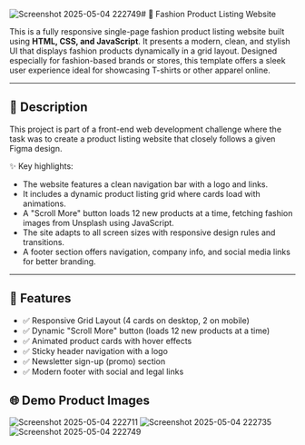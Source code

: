 ![Screenshot 2025-05-04 222749](https://github.com/user-attachments/assets/8d777f20-832f-42bf-b173-69ed261da143)# 👗 Fashion Product Listing Website

This is a fully responsive single-page fashion product listing website built using **HTML, CSS, and JavaScript**. It presents a modern, clean, and stylish UI that displays fashion products dynamically in a grid layout. Designed especially for fashion-based brands or stores, this template offers a sleek user experience ideal for showcasing T-shirts or other apparel online.

---

## 📝 Description

This project is part of a front-end web development challenge where the task was to create a product listing website that closely follows a given Figma design.

✨ Key highlights:

- The website features a clean navigation bar with a logo and links.
- It includes a dynamic product listing grid where cards load with animations.
- A "Scroll More" button loads 12 new products at a time, fetching fashion images from Unsplash using JavaScript.
- The site adapts to all screen sizes with responsive design rules and transitions.
- A footer section offers navigation, company info, and social media links for better branding.
---

## 🚀 Features

- ✅ Responsive Grid Layout (4 cards on desktop, 2 on mobile)
- ✅ Dynamic "Scroll More" button (loads 12 new products at a time)
- ✅ Animated product cards with hover effects
- ✅ Sticky header navigation with a logo
- ✅ Newsletter sign-up (promo) section
- ✅ Modern footer with social and legal links

## 🌐 Demo Product Images
![Screenshot 2025-05-04 222711](https://github.com/user-attachments/assets/24d81d45-157f-4a23-86b5-92ea22c54681)
![Screenshot 2025-05-04 222735](https://github.com/user-attachments/assets/b45dd644-9bb8-4134-bd97-9465d8eb1d2e)
![Screenshot 2025-05-04 222749](https://github.com/user-attachments/assets/2069e3e5-e5eb-48f5-9cfa-fe376305ebf4)






